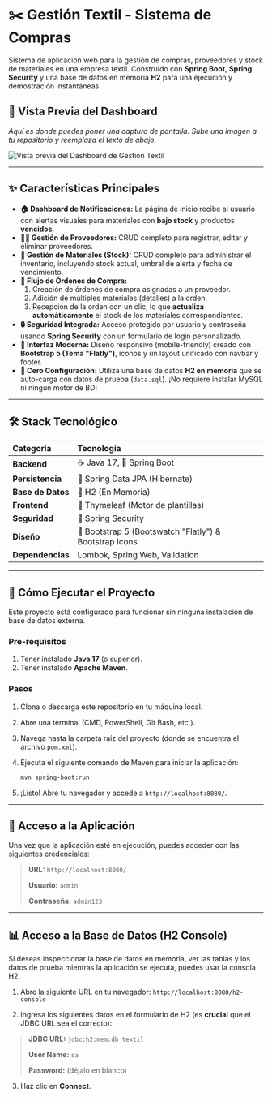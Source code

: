 # ✂️ Gestión Textil - Sistema de Compras

Sistema de aplicación web para la gestión de compras, proveedores y stock de materiales en una empresa textil. Construido con **Spring Boot**, **Spring Security** y una base de datos en memoria **H2** para una ejecución y demostración instantáneas.

## 📸 Vista Previa del Dashboard

*Aquí es donde puedes poner una captura de pantalla. Sube una imagen a tu repositorio y reemplaza el texto de abajo.*

![Vista previa del Dashboard de Gestión Textil](URL_DE_TU_IMAGEN.png)

---

## ✨ Características Principales

* **🏠 Dashboard de Notificaciones:** La página de inicio recibe al usuario con alertas visuales para materiales con **bajo stock** y productos **vencidos**.
* **🧑‍💼 Gestión de Proveedores:** CRUD completo para registrar, editar y eliminar proveedores.
* **🧵 Gestión de Materiales (Stock):** CRUD completo para administrar el inventario, incluyendo stock actual, umbral de alerta y fecha de vencimiento.
* **🛒 Flujo de Órdenes de Compra:**
    1.  Creación de órdenes de compra asignadas a un proveedor.
    2.  Adición de múltiples materiales (detalles) a la orden.
    3.  Recepción de la orden con un clic, lo que **actualiza automáticamente** el stock de los materiales correspondientes.
* **🔒 Seguridad Integrada:** Acceso protegido por usuario y contraseña usando **Spring Security** con un formulario de login personalizado.
* **🎨 Interfaz Moderna:** Diseño responsivo (mobile-friendly) creado con **Bootstrap 5 (Tema "Flatly")**, íconos y un layout unificado con navbar y footer.
* **🚀 Cero Configuración:** Utiliza una base de datos **H2 en memoria** que se auto-carga con datos de prueba (`data.sql`). ¡No requiere instalar MySQL ni ningún motor de BD!

---

## 🛠️ Stack Tecnológico

| Categoría | Tecnología |
| :--- | :--- |
| **Backend** | ☕ Java 17, 🌱 Spring Boot |
| **Persistencia** | 🍃 Spring Data JPA (Hibernate) |
| **Base de Datos** | 🚀 H2 (En Memoria) |
| **Frontend** | 📄 Thymeleaf (Motor de plantillas) |
| **Seguridad** | 🔐 Spring Security |
| **Diseño** | 💅 Bootstrap 5 (Bootswatch "Flatly") & Bootstrap Icons |
| **Dependencias** | Lombok, Spring Web, Validation |

---

## 🚀 Cómo Ejecutar el Proyecto

Este proyecto está configurado para funcionar sin ninguna instalación de base de datos externa.

### Pre-requisitos

1.  Tener instalado **Java 17** (o superior).
2.  Tener instalado **Apache Maven**.

### Pasos

1.  Clona o descarga este repositorio en tu máquina local.
2.  Abre una terminal (CMD, PowerShell, Git Bash, etc.).
3.  Navega hasta la carpeta raíz del proyecto (donde se encuentra el archivo `pom.xml`).
4.  Ejecuta el siguiente comando de Maven para iniciar la aplicación:

    ```bash
    mvn spring-boot:run
    ```

5.  ¡Listo! Abre tu navegador y accede a `http://localhost:8080/`.

---

## 🔑 Acceso a la Aplicación

Una vez que la aplicación esté en ejecución, puedes acceder con las siguientes credenciales:

> **URL:** `http://localhost:8080/`
>
> **Usuario:** `admin`
>
> **Contraseña:** `admin123`

---

## 📊 Acceso a la Base de Datos (H2 Console)

Si deseas inspeccionar la base de datos en memoria, ver las tablas y los datos de prueba mientras la aplicación se ejecuta, puedes usar la consola H2.

1.  Abre la siguiente URL en tu navegador:
    `http://localhost:8080/h2-console`

2.  Ingresa los siguientes datos en el formulario de H2 (es **crucial** que el JDBC URL sea el correcto):

> **JDBC URL:** `jdbc:h2:mem:db_textil`
>
> **User Name:** `sa`
>
> **Password:** (déjalo en blanco)

3.  Haz clic en **Connect**.

